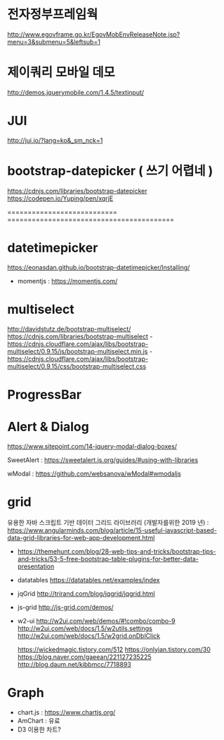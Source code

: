 ﻿# 전자정부프레임웍
  http://www.egovframe.go.kr/EgovMobEnvReleaseNote.jsp?menu=3&submenu=5&leftsub=1

# 제이쿼리 모바일 데모
  http://demos.jquerymobile.com/1.4.5/textinput/

# JUI
  http://jui.io/?lang=ko&_sm_nck=1

# bootstrap-datepicker ( 쓰기 어렵네 )
  https://cdnjs.com/libraries/bootstrap-datepicker
  https://codepen.io/Yuping/pen/xqrjE

=========================== =========================================
# datetimepicker
  https://eonasdan.github.io/bootstrap-datetimepicker/Installing/
  - momentjs : https://momentjs.com/

# multiselect
  http://davidstutz.de/bootstrap-multiselect/
  https://cdnjs.com/libraries/bootstrap-multiselect
    - https://cdnjs.cloudflare.com/ajax/libs/bootstrap-multiselect/0.9.15/js/bootstrap-multiselect.min.js
    - https://cdnjs.cloudflare.com/ajax/libs/bootstrap-multiselect/0.9.15/css/bootstrap-multiselect.css

# ProgressBar

# Alert & Dialog
  https://www.sitepoint.com/14-jquery-modal-dialog-boxes/

  SweetAlert : https://sweetalert.js.org/guides/#using-with-libraries

  wModal : https://github.com/websanova/wModal#wmodaljs

# grid
  유용한 자바 스크립트 기반 데이터 그리드 라이브러리 (개발자를위한 2019 년) : https://www.angularminds.com/blog/article/15-useful-javascript-based-data-grid-libraries-for-web-app-development.html

  - https://themehunt.com/blog/28-web-tips-and-tricks/bootstrap-tips-and-tricks/53-5-free-bootstrap-table-plugins-for-better-data-presentation

  - datatables
    https://datatables.net/examples/index

  - jqGrid
    http://trirand.com/blog/jqgrid/jqgrid.html

  - js-grid
    http://js-grid.com/demos/

  - w2-ui
    http://w2ui.com/web/demos/#!combo/combo-9
    http://w2ui.com/web/docs/1.5/w2utils.settings
    http://w2ui.com/web/docs/1.5/w2grid.onDblClick

    https://wickedmagic.tistory.com/512
    https://onlyian.tistory.com/30
    https://blog.naver.com/gaeean/221127235225
    http://blog.daum.net/kibbmcc/7718893

# Graph
  - chart.js : https://www.chartjs.org/
  - AmChart : 유료
  - D3 이용한 차트?
